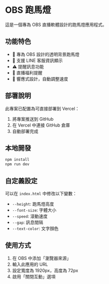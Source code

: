 # OBS 跑馬燈

這是一個專為 OBS 直播軟體設計的跑馬燈應用程式。

## 功能特色

- 🎯 專為 OBS 設計的透明背景跑馬燈
- 📱 支援 LINE 客服資訊顯示
- ⚠️ 提醒訊息功能
- 🎁 直播福利提醒
- 📱 響應式設計，自動調整速度

## 部署說明

此專案已配置為可直接部署到 Vercel：

1. 將專案推送到 GitHub
2. 在 Vercel 中連接 GitHub 倉庫
3. 自動部署完成

## 本地開發

```bash
npm install
npm run dev
```

## 自定義設定

可以在 `index.html` 中修改以下變數：

- `--height`: 跑馬燈高度
- `--font-size`: 字體大小
- `--speed`: 滾動速度
- `--gap`: 訊息間隔
- `--text-color`: 文字顏色

## 使用方式

1. 在 OBS 中添加「瀏覽器來源」
2. 輸入此應用的 URL
3. 設定寬度為 1920px，高度為 72px
4. 啟用「關閉互動」選項
